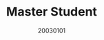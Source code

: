 ---
name: YiFeng Jing
title: Master Student
email: 
website: 
note:
category: Master Students
photo: "/images/people/enrolled/master/JingYiFeng.jpg" 
date: 20030101
---
